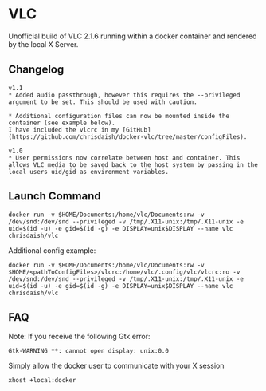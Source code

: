 VLC
===

Unofficial build of VLC 2.1.6 running within a docker container and rendered by the local X Server.

Changelog
---------
```
v1.1
* Added audio passthrough, however this requires the --privileged argument to be set. This should be used with caution.

* Additional configuration files can now be mounted inside the container (see example below).
I have included the vlcrc in my [GitHub](https://github.com/chrisdaish/docker-vlc/tree/master/configFiles).

v1.0
* User permissions now correlate between host and container. This allows VLC media to be saved back to the host system by passing in the local users uid/gid as environment variables.
```

Launch Command
---------------
```
docker run -v $HOME/Documents:/home/vlc/Documents:rw -v /dev/snd:/dev/snd --privileged -v /tmp/.X11-unix:/tmp/.X11-unix -e uid=$(id -u) -e gid=$(id -g) -e DISPLAY=unix$DISPLAY --name vlc chrisdaish/vlc
```

Additional config example:

```
docker run -v $HOME/Documents:/home/vlc/Documents:rw -v $HOME/<pathToConfigFiles>/vlcrc:/home/vlc/.config/vlc/vlcrc:ro -v /dev/snd:/dev/snd --privileged -v /tmp/.X11-unix:/tmp/.X11-unix -e uid=$(id -u) -e gid=$(id -g) -e DISPLAY=unix$DISPLAY --name vlc chrisdaish/vlc
```

FAQ
---
Note: If you receive the following Gtk error:

```
Gtk-WARNING **: cannot open display: unix:0.0
```
Simply allow the docker user to communicate with your X session

```
xhost +local:docker
```
